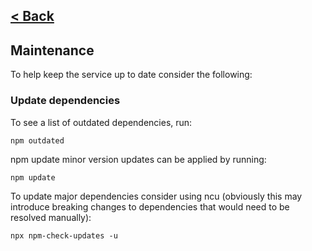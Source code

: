 [< Back](../README.md)
---

## Maintenance

To help keep the service up to date consider the following:

### Update dependencies

To see a list of outdated dependencies, run:

```
npm outdated
```

npm update minor version updates can be applied by running:

```
npm update
```

To update major dependencies consider using ncu (obviously this may introduce breaking changes to dependencies that
would need to be resolved manually):

```
npx npm-check-updates -u
```
